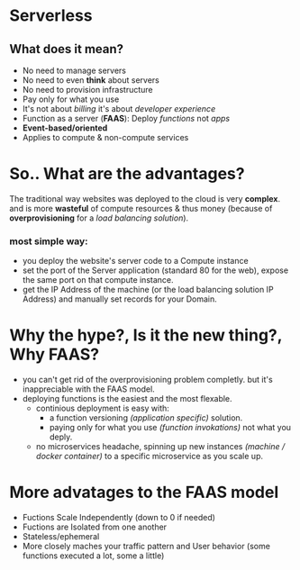 # Serverless
## What does it mean?
- No need to manage servers
- No need to even **think** about servers
- No need to provision infrastructure
- Pay only for what you use
- It's not about *billing* it's about *developer experience* 
- Function as a server (**FAAS**): Deploy *functions* not *apps*
- **Event-based/oriented**
- Applies to compute & non-compute services

# So.. What are the advantages?
The traditional way websites was deployed to the cloud is very **complex**.
and is more **wasteful** of compute resources & thus money (because of **overprovisioning** for a *load balancing solution*).
### most simple way:
- you deploy the website's server code to a Compute instance 
- set the port of the Server application (standard 80 for the web), expose the same port on that compute instance.
- get the IP Address of the machine (or the load balancing solution IP Address) and manually set records for your Domain.

# Why the hype?, Is it the new thing?, Why FAAS?
- you can't get rid of the overprovisioning problem completly. but it's inappreciable with the FAAS model.
- deploying functions is the easiest and the most flexable.
    - continious deployment is easy with:
        - a function versioning *(application specific)* solution.
        - paying only for what you use *(function invokations)* not what you deply.
    - no microservices headache, spinning up new instances *(machine / docker container)* to a specific microservice as you scale up. 
# More advatages to the FAAS model
- Fuctions Scale Independently (down to 0 if needed)
- Fuctions are Isolated from one another
- Stateless/ephemeral
- More closely maches your traffic pattern and User behavior (some functions executed a lot, some a little)
